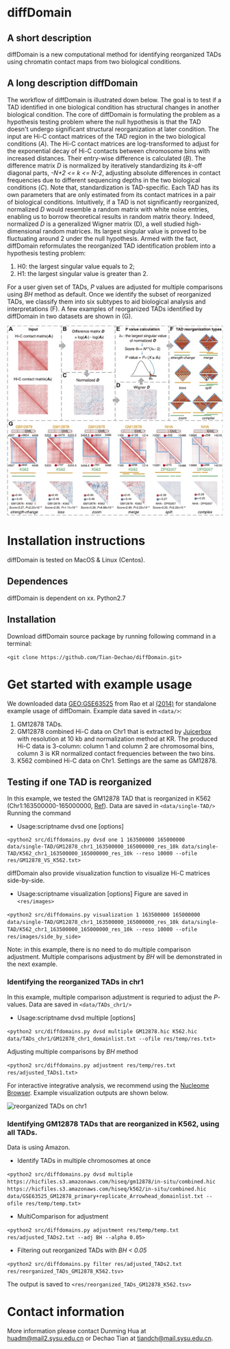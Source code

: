 # diffDomain
## A short description
diffDomain is a new computational method for identifying reorganized TADs using chromatin contact maps from two biological conditions. 

## A long description diffDomain 
The workflow of diffDomain is illustrated down below.
The goal is to test if a TAD identified in one biological condition has structural changes in another biological condition.
The core of diffDomain is formulating the problem as a hypothesis testing problem where the null hypothesis is that the TAD doesn't undergo significant structural reorganization at later condition.
The input are Hi-C contact matrices of the TAD region in the two biological conditions (*A*).
The Hi-C contact matrices are  log-transformed to adjust for the exponential decay of Hi-C contacts between chromosome bins with increased distances. 
Their entry-wise difference is calculated (*B*).
The difference matrix *D* is normalized by iteratively standardizing its *k*-off diagonal parts, *-N+2 <= k <= N-2*, adjusting absolute differences in contact frequencies due to different sequencing depths in the two biological conditions (*C*).
Note that, standardization is TAD-specific. Each TAD has its own parameters that are only estimated from its contact matrices in a pair of biological conditions.
Intuitively, if a TAD is not significantly reorganized, normalized *D* would resemble a random matrix with white noise entries, enabling us to borrow theoretical results in random matrix theory.
Indeed, normalized *D* is a generalized Wigner matrix (D), a well studied high-dimensional random matrices.
Its largest singular value is proved to be fluctuating around 2 under the null hypothesis.
Armed with the fact, diffDomain reformulates the reorganized TAD identification problem into a hypothesis testing problem:
1. H0: the largest singular value equals to 2;
2. H1: the largest singular value is greater than  2.

For a user given set of TADs, *P* values are adjusted for multiple comparisons using *BH* method as default.
Once we identify the subset of reorganized TADs, we classify them into six subtypes to aid biological analysis and interpretations (F).
A few examples of reorganized TADs identified by diffDomain in two datasets are shown in (G).


![workflow](/figures/workflow.jpg)

# Installation instructions
diffDomain is tested on MacOS & Linux (Centos). 
## Dependences
diffDomain is dependent on xx. 
Python2.7

## Installation
Download diffDomain source package by running following command in a terminal:

`<git clone https://github.com/Tian-Dechao/diffDomain.git>`  

# Get started with example usage
We downloaded data [GEO:GSE63525](https://www.ncbi.nlm.nih.gov/geo/query/acc.cgi?acc=GSE63525) from Rao et al [(2014)](https://www.sciencedirect.com/science/article/pii/S0092867414014974) for standalone example usage of diffDomain.
Example data saved in `<data/>`:
1. GM12878 TADs. 
2. GM12878 combined Hi-C data on Chr1 that is extracted by [Juicerbox](https://github.com/aidenlab/Juicebox) with resolution at 10 kb and normalization method at KR. The produced Hi-C data is 3-column: column 1 and column 2 are chromosomal bins, column 3 is KR normalized contact frequencies between the two bins.
3. K562 combined Hi-C data on Chr1. Settings are the same as GM12878.

## Testing if one TAD is reorganized
In this example, we tested the GM12878 TAD that is reorganized in K562 (Chr1:163500000-165000000, [Ref](http://dx.doi.org/10.1016/j.molcel.2017.07.022)). 
Data are saved in `<data/single-TAD/>`
Running the command 

- Usage:scriptname dvsd one <chr> <start> <end> <hic0> <hic1> [options]

```
<python2 src/diffdomains.py dvsd one 1 163500000 165000000 data/single-TAD/GM12878_chr1_163500000_165000000_res_10k data/single-TAD/K562_chr1_163500000_165000000_res_10k --reso 10000 --ofile res/GM12878_VS_K562.txt>
```

diffDomain also provide visualization function to visualize Hi-C matrices side-by-side.

- Usage:scriptname visualization <chr> <start> <end> <hic0> <hic1> [options]
Figure are saved in `<res/images>`

`<python2 src/diffdomains.py visualization 1 163500000 165000000 data/single-TAD/GM12878_chr1_163500000_165000000_res_10k data/single-TAD/K562_chr1_163500000_165000000_res_10k --reso 10000 --ofile res/images/side_by_side>`

Note: in this example, there is no need to do multiple comparison adjustment. 
Multiple comparisons adjustment by *BH* will be demonstrated in the next example. 

### Identifying the reorganized TADs in chr1
In this example, multiple comparison adjustment is requried to adjust the *P*-values.
Data are saved in `<data/TADs_chr1/>`

- Usage:scriptname dvsd multiple <hic0> <hic1> <bed> [options]

`<python2 src/diffdomains.py dvsd multiple GM12878.hic K562.hic data/TADs_chr1/GM12878_chr1_domainlist.txt --ofile res/temp/res.txt>`

Adjusting multiple comparisons by *BH* method

`<python2 src/diffdomains.py adjustment res/temp/res.txt res/adjusted_TADs1.txt>`

For interactive integrative analysis, we recommend using the [Nucleome Browser](http://www.nucleome.org/).
Example visualization outputs are shown below. 

![reorganized TADs on chr1](/figures/TADs_chr1.jpg)

### Identifying GM12878 TADs that are reorganized in  K562, using all TADs.
Data is using Amazon.

- Identify TADs in multiple chromosomes at once  

`<python2 src/diffdomains.py dvsd multiple https://hicfiles.s3.amazonaws.com/hiseq/gm12878/in-situ/combined.hic https://hicfiles.s3.amazonaws.com/hiseq/k562/in-situ/combined.hic data/GSE63525_GM12878_primary+replicate_Arrowhead_domainlist.txt --ofile res/temp/temp.txt>`
- MultiComparison for adjustment

`<python2 src/diffdomains.py adjustment res/temp/temp.txt res/adjusted_TADs2.txt --adj BH --alpha 0.05>`

- Filtering out reorganized TADs with *BH < 0.05*

`<python2 src/diffdomains.py filter res/adjusted_TADs2.txt res/reorganized_TADs_GM12878_K562.tsv>`

The output is saved to `<res/reorganized_TADs_GM12878_K562.tsv>`

# Contact information
More information please contact Dunming Hua at huadm@mail2.sysu.edu.cn or Dechao Tian at tiandch@mail.sysu.edu.cn.

